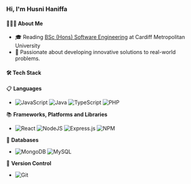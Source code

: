 ### Hi, I'm Husni Haniffa

#### 👨🏻‍💻 About Me

- 🎓 Reading [BSc (Hons) Software Engineering](https://icbt.lk/courses/bsc-hons-software-engineering/) at Cardiff Metropolitan University
- 🤔 Passionate about developing innovative solutions to real-world problems.

#### 🛠 Tech Stack

📋 **Languages** 

  - ![JavaScript](https://img.shields.io/badge/javascript-%23323330.svg?style=for-the-badge&logo=javascript&logoColor=%23F7DF1E)
  ![Java](https://img.shields.io/badge/java-%23ED8B00.svg?style=for-the-badge&logo=openjdk&logoColor=white)
  ![TypeScript](https://img.shields.io/badge/typescript-%23007ACC.svg?style=for-the-badge&logo=typescript&logoColor=white)
  ![PHP](https://img.shields.io/badge/php-%23777BB4.svg?style=for-the-badge&logo=php&logoColor=white)

📚 **Frameworks, Platforms and Libraries**  

  - ![React](https://img.shields.io/badge/react-%2320232a.svg?style=for-the-badge&logo=react&logoColor=%2361DAFB)
  ![NodeJS](https://img.shields.io/badge/node.js-6DA55F?style=for-the-badge&logo=node.js&logoColor=white)
  ![Express.js](https://img.shields.io/badge/express.js-%23404d59.svg?style=for-the-badge&logo=express&logoColor=%2361DAFB)
  ![NPM](https://img.shields.io/badge/NPM-%23CB3837.svg?style=for-the-badge&logo=npm&logoColor=white)

💾 **Databases**  

  - ![MongoDB](https://img.shields.io/badge/MongoDB-%234ea94b.svg?style=for-the-badge&logo=mongodb&logoColor=white)
  ![MySQL](https://img.shields.io/badge/mysql-4479A1.svg?style=for-the-badge&logo=mysql&logoColor=white)

📂 **Version Control**

  - ![Git](https://img.shields.io/badge/git-%23F05033.svg?style=for-the-badge&logo=git&logoColor=white)

